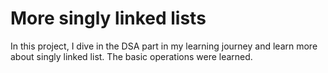 # More singly linked lists

In this project, I dive in the DSA part in my learning journey and learn more about singly linked list. The basic operations were learned.  
